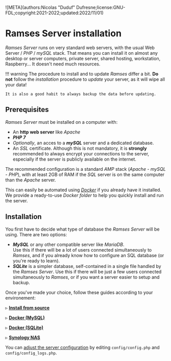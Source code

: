 ![META](authors:Nicolas "Duduf" Dufresne;license:GNU-FDL;copyright:2021-2022;updated:2022/11/01)

# Ramses Server installation

*Ramses Server* runs on very standard web servers, with the usual Web Server / *PHP* / *mySQL* stack. That means you can install it on almost any desktop or server computers, private server, shared hosting, workstation, Raspberry... It doesn't need much resources.

!!! warning
    The procedure to install and to update *Ramses* differ a bit. **Do not** follow the *installation* procedure to *update* your server, as it will wipe all your data!

    It is also a good habit to always backup the data before updating.

## Prerequisites

*Ramses Server* must be installed on a computer with:

- An **http web server** like *Apache*
- ***PHP 7***
- *Optionally*, an acces to a ***mySQL*** server and a dedicated database.
- An *SSL* certificate. Although this is not mandatory, it is **strongly** recommended to always encrypt your connections to the server, especially if the server is publicly available on the internet.

The recommended configuration is a standard *AMP* stack (*Apache* - *mySQL* - *PHP*), with at least 2GB of RAM if the *SQL* server is on the same computer than the *Apache* server.

This can easily be automated using [*Docker*](https://www.docker.com/) if you already have it installed. We provide a ready-to-use *Docker folder* to help you quickly install and run the server.

## Installation

You first have to decide what type of database the *Ramses Server* will be using. There are two options:

- ***MySQL*** or any other compatible server like *MariaDB*.  
	Use this if there will be a lot of users connected simultaneously to *Ramses*, and if you already know how to configure an SQL database (or you're ready to learn).
- ***SQLite*** is a simpler database, self-contained in a single file handled by the *Ramses Server*.
	Use this if there will be just a few users connected simultaneously to *Ramses*, or if you want a server easier to setup and backup.

Once you've made your choice, follow these guides according to your environement:

▹ **[Install from source](install-src.md)**

▹ **[Docker (MySQL)](install-docker-mysql.md)**

▹ **[Docker (SQLite)](install-docker-sqlite.md)**

▹ **[Synology NAS](install-synology.md)**

You can [adjust the server configuration](config.md) by editing `config/config.php` and `config/config_logs.php`.